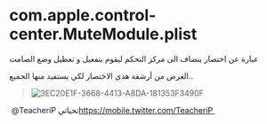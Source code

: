# com.apple.control-center.MuteModule.plist
عبارة عن اختصار ينضاف الى مركز التحكم ليقوم بتفعيل و تعطيل وضع الصامت 





الغرض من أرشفة هذي الاختصار لكي يستفيد منها الجميع.. 



> ![3EC20E1F-3668-4413-A8DA-181353F3490F](https://user-images.githubusercontent.com/112024808/198854555-915c418f-9e98-451f-bed2-87de569d26f4.png)



تحياتي
‏⁦‪@TeacheriP‬⁩ 
‏[https://mobile.twitter.com/TeacheriP
‏](url)
